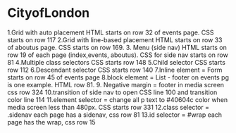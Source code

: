 # CityofLondon


1.Grid with auto placement HTML starts on row 32 of events page. CSS starts on row 117
2.Grid with line-based placement HTML starts on row 33 of aboutus page. CSS starts on row 169.
3. Menu (side nav) HTML starts on row 19 of each page (index,events, aboutus). CSS for side nav starts on row 81
4.Multiple class selectors CSS starts row 148
5.Child selector CSS starts row 112
6.Descendant selector CSS starts row 140
7.Inline element = Form starts on row 45 of events page
8.block element = List - footer on events pg is one example. HTML row 81.
9. Negative margin = footer in media screen css row 324
10.transition of side nav to open CSS line 100 and transition color line 114
11.element selector = change all p text to #40604c color when media screen less than 480px. CSS starts row 331
12.class selector = .sidenav each page has a sidenav, css row 81
13.id selector = #wrap each page has the wrap, css row 15